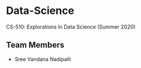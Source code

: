 # Data-Science
CS-510: Explorations In Data Science (Summer 2020) </br>
## Team Members
* Sree Vandana Nadipalli
